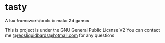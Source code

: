 # tasty
A lua framework/tools to make 2d games

This is project is under the GNU General Public License V2 
You can contact me @reosliquidbards@hotmail.com for any questions
